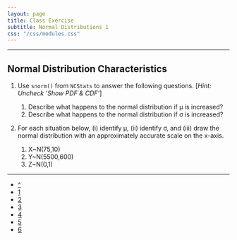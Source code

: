 ```yaml
---
layout: page
title: Class Exercise
subtitle: Normal Distributions 1
css: "/css/modules.css"
---
```


----

## Normal Distribution Characteristics

1. Use `snorm()` from `NCStats` to answer the following questions.  [*Hint: Uncheck 'Show PDF & CDF'*]
    1. Describe what happens to the normal distribution if &mu; is increased?
    1. Describe what happens to the normal distribution if &sigma; is increased?

1. For each situation below, (i) identify &mu;, (ii) identify &sigma;, and (iii) draw the normal distribution with an approximately accurate scale on the x-axis.
    1. X~N(75,10)
    1. Y~N(5500,600)
    1. Z~N(0,1)

----

<div class="text-center">
<ul class="pagination pagination-lg">
  <li><a href="NormalDist.html">^</a></li>
  <li class="active"><a href="#">1</a></li>
  <li><a href="NormalDist_CE2.html">2</a></li>
  <li><a href="NormalDist_CE3.html">3</a></li>
  <li><a href="NormalDist_CE4.html">4</a></li>
  <li><a href="NormalDist_CE5.html">5</a></li>
  <li><a href="NormalDist_CE6.html">6</a></li>
</ul>
